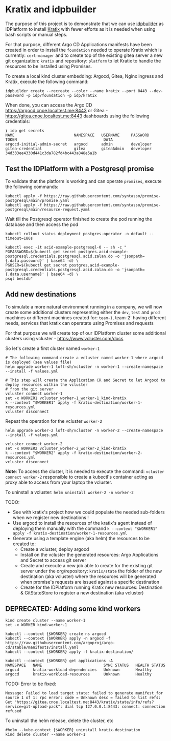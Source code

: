 # Kratix and idpbuilder

The purpose of this project is to demonstrate that we can use [idpbuilder](https://cnoe.io/docs/intro/idpbuilder) as IDPlatform to install [Kratix](https://docs.kratix.io) with fewer efforts as it is needed when using bash scripts or manual steps.

For that purpose, different Argo CD Applications manifests have been created in order to install the `foundation` needed to operate Kratix
which is currently: `cert-manager` and to create top of the existing gitea server a new git organization: `kratix` and repository: `platform`
to let Kratix to handle the resources to be installed using Promises.

To create a local kind cluster embedding: Argocd, Gitea, Nginx ingress and Kratix, execute the following command:
```
idpbuilder create --recreate --color --name kratix --port 8443 --dev-password -p idp/foundation -p idp/kratix
```

When done, you can access the Argo CD  https://argocd.cnoe.localtest.me:8443 or Gitea - https://gitea.cnoe.localtest.me:8443 dashboards using the following credentials:
```shell
❯ idp get secrets
NAME                          NAMESPACE   USERNAME     PASSWORD    TOKEN                                      DATA
argocd-initial-admin-secret   argocd      admin        developer                                              
gitea-credential              gitea       giteaAdmin   developer   34d333ee4330d441c3da782fd4bc443a848e5a1b   
```

## Test the IDPlatform with a Postgresql promise  

To validate that the platform is working and can operate `promises`, execute the following commands:
```
kubectl apply -f https://raw.githubusercontent.com/syntasso/promise-postgresql/main/promise.yaml
kubectl apply -f https://raw.githubusercontent.com/syntasso/promise-postgresql/main/resource-request.yaml
```
Wait till the Postgresql operator finished to create the pod running the database and then access the pod

```shell
kubectl rollout status deployment postgres-operator -n default --timeout=180s

kubectl exec -it acid-example-postgresql-0 -- sh -c "
PGPASSWORD=$(kubectl get secret postgres.acid-example-postgresql.credentials.postgresql.acid.zalan.do -o 'jsonpath={.data.password}' | base64 -d) \
PGUSER=$(kubectl get secret postgres.acid-example-postgresql.credentials.postgresql.acid.zalan.do -o 'jsonpath={.data.username}' | base64 -d) \
psql bestdb"
```

## Add new destinations

To simulate a more natural environment running in a company, we will now create some additional clusters representing either the `dev`, `test` and `prod` machines or different machines created for: `team-1`, team-2` having different needs, services that kratix can operatate using Promises and requests

For that purpose we will create top of our IDPlatform cluster some additional clusters using vcluster - https://www.vcluster.com/docs

So let's create a first cluster named `worker-1`
```shell
# The following command create a vcluster named worker-1 where argocd is deployed (see values file)
helm upgrade worker-1 loft-sh/vcluster -n worker-1 --create-namespace --install -f values.yml

# This step will create the Application CR and Secret to let Argocd to deploy resources within the vcluster
# from the git server
vcluster connect worker-1
set -x WORKER1 vcluster_worker-1_worker-1_kind-kratix
k --context "$WORKER1" apply -f kratix-destination/worker-1-resources.yml
vcluster disconnect
```

Repeat the operation for the vcluster `worker-2`
```shell
helm upgrade worker-2 loft-sh/vcluster -n worker-2 --create-namespace --install -f values.yml

vcluster connect worker-2
set -x WORKER2 vcluster_worker-2_worker-2_kind-kratix
k --context "$WORKER2" apply -f kratix-destination/worker-2-resources.yml
vcluster disconnect
```

**Note**: To access the cluster, it is needed to execute the command: `vcluster connect worker-2` responsible to create a kubectl's container acting as proxy able to access from your laptop the vcluster.

To uninstall a vcluster: `helm uninstall worker-2 -n worker-2`

TODO:
- See with kratix's project how we could populate the needed sub-folders when we register new destinations !
- Use argocd to install the resources of the kratix's agent instead of deploying them manually with the command `k --context "$WORKER1" apply -f kratix-destination/worker-1-resources.yml`
- Generate using a template engine (aka helm) the resources to be created to:
  - Create a vcluster, deploy argocd
  - Install on the vcluster the generated resources: Argo Applications and Secret to access git server
  - Create and execute a new job able to create for the existing git server under the org/repository: `kratix/state` the folder of the new destination (aka vcluster) where the resources will be generated when promise's requests are issued against a specific destination
  - Create for the IDPlatform running Kratix new resources: Destination & GitStateStore to register a new destination (aka vcluster)

## DEPRECATED: Adding some kind workers

```shell
kind create cluster --name worker-1
set -x WORKER kind-worker-1

kubectl --context {$WORKER} create ns argocd
kubectl --context {$WORKER} apply -n argocd -f https://raw.githubusercontent.com/argoproj/argo-cd/stable/manifests/install.yaml
kubectl --context {$WORKER} apply -f kratix-destination/

kubectl --context {$WORKER} get applications -A
NAMESPACE   NAME                           SYNC STATUS   HEALTH STATUS
argocd      kratix-workload-dependencies   Unknown       Healthy
argocd      kratix-workload-resources      Unknown       Healthy
```

TODO: Error to be fixed:
```text
Message: Failed to load target state: failed to generate manifest for source 1 of 1: rpc error: code = Unknown desc = failed to list refs: Get "https://gitea.cnoe.localtest.me:8443/kratix/state/info/refs?service=git-upload-pack": dial tcp 127.0.0.1:8443: connect: connection refused
```

To uninstall the helm release, delete the cluster, etc
```shell
#helm --kube-context {$WORKER} uninstall kratix-destination
kind delete cluster --name worker-1
```

